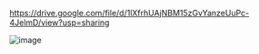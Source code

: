 https://drive.google.com/file/d/1lXfrhUAjNBM15zGvYanzeUuPc-4JelmD/view?usp=sharing

![image](https://user-images.githubusercontent.com/66073276/202817395-1dbaeb30-b672-46b3-aae7-fd614e649fdc.png)
